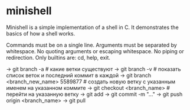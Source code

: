 # minishell

Minishell is a simple implementation of a shell in C. It demonstrates the basics of how a shell works.

Commands must be on a single line.
Arguments must be separated by whitespace.
No quoting arguments or escaping whitespace.
No piping or redirection.
Only builtins are: cd, help, exit.

-> git branch -a
    # какие ветки существуют
-> git branch -v
    # показать список веток и последний коммит в каждой
-> git branch <branch_new_name> 5589877
    # создать новую ветку с указанным именем на указанном коммите 
-> git checkout <branch_name>
    # перейти на указанную ветку
-> git add
-> git commit -m "..."
-> git push origin <branch_name>
-> git pull